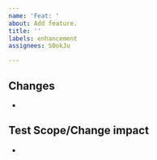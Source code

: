 ```yaml
---
name: 'Feat: '
about: Add feature.
title: ''
labels: enhancement
assignees: S0okJu

---
```


## Changes
- 

## Test Scope/Change impact 
-
